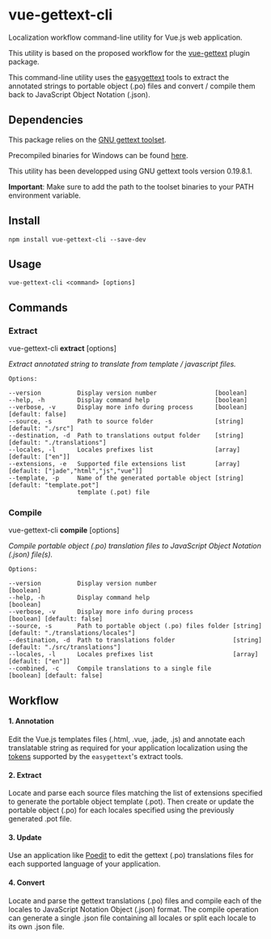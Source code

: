 # vue-gettext-cli

Localization workflow command-line utility for Vue.js web application.

This utility is based on the proposed workflow for the [vue-gettext](https://github.com/Polyconseil/vue-gettext) plugin package.

This command-line utility uses the [easygettext](https://github.com/Polyconseil/easygettext) tools to extract the annotated strings to portable object (.po) files and convert / compile them back to JavaScript Object Notation (.json).  

## Dependencies

This package relies on the [GNU gettext toolset](https://www.gnu.org/software/gettext/). 

Precompiled binaries for Windows can be found [here](https://mlocati.github.io/articles/gettext-iconv-windows.html).

This utility has been developped using GNU gettext tools version 0.19.8.1.

**Important**: Make sure to add the path to the toolset binaries to your PATH environment variable.   

## Install

	npm install vue-gettext-cli --save-dev

## Usage

	vue-gettext-cli <command> [options]

## Commands

### Extract

vue-gettext-cli **extract** [options]

*Extract annotated string to translate from template / javascript files.*

	Options:

	--version          Display version number                [boolean]
	--help, -h         Display command help                  [boolean]
	--verbose, -v      Display more info during process      [boolean] [default: false]
	--source, -s       Path to source folder                 [string]  [default: "./src"]
	--destination, -d  Path to translations output folder    [string]  [default: "./translations"]
	--locales, -l      Locales prefixes list                 [array]   [default: ["en"]]
	--extensions, -e   Supported file extensions list        [array]   [default: ["jade","html","js","vue"]]
	--template, -p     Name of the generated portable object [string]  [default: "template.pot"]
	                   template (.pot) file


### Compile
vue-gettext-cli **compile** [options]

*Compile portable object (.po) translation files to JavaScript Object Notation (.json) file(s).*

	Options:

	--version          Display version number                     [boolean]
	--help, -h         Display command help                       [boolean]
	--verbose, -v      Display more info during process           [boolean] [default: false]
	--source, -s       Path to portable object (.po) files folder [string]  [default: "./translations/locales"]
	--destination, -d  Path to translations folder                [string]  [default: "./src/translations"]
	--locales, -l      Locales prefixes list                      [array]   [default: ["en"]]
	--combined, -c     Compile translations to a single file      [boolean] [default: false]

## Workflow

#### 1. Annotation

Edit the Vue.js templates files (.html, .vue, .jade, .js) and annotate each translatable string as required for your application localization using the [tokens](https://github.com/Polyconseil/easygettext#gettext-extract) supported by the `easygettext`'s extract tools.

#### 2. Extract

Locate and parse each source files matching the list of extensions specified to generate the portable object template (.pot). Then create or update the portable object (.po) for each locales specified using the previously generated .pot file.

#### 3. Update

Use an application like [Poedit](https://poedit.net/) to edit the gettext (.po) translations files for each supported language of your application.

#### 4. Convert

Locate and parse the gettext translations (.po) files and compile each of the locales to JavaScript Notation Object (.json) format. The compile operation can generate a single .json file containing all locales or split each locale to its own .json file.
   